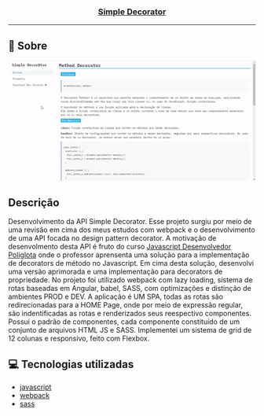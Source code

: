 <h3 align="center">
  <a href="https://cahmoraes.github.io/simple-decorator-examples/" target="_blank">Simple Decorator</a>
</h3>

---

## :rocket: Sobre

<img src="https://github.com/Cahmoraes/simple-decorator-examples/blob/main/src/assets/examples/sd-example.gif" alt="Simple Decorator">

## Descrição
Desenvolvimento da API Simple Decorator.
Esse projeto surgiu por meio de uma revisão em cima dos meus estudos com webpack e o desenvolvimento de uma API focada no design pattern decorator.
A motivação de desenvolmento desta API é fruto do curso [Javascript Desenvolvedor Poliglota](https://www.alura.com.br/curso-online-javascript-desenvolvedor-poliglota) onde o professor aprensenta uma solução para a implementação de decorators de método no Javascript. Em cima desta solução, desenvolvi uma versão aprimorada e uma implementação para decorators de propriedade.
No projeto foi utilizado webpack com lazy loading, sistema de rotas baseadas em Angular, babel, SASS, com optimizações e distinção de ambientes PROD e DEV.
A aplicação é UM SPA, todas as rotas são redirecionadas para a HOME Page, onde por meio de expressão regular, são indentificadas as rotas e renderizados seus reespectivo componentes.
Possui o padrão de componentes, cada componente constituído de um conjunto de arquivos HTML JS e SASS.
Implementei um sistema de grid de 12 colunas e responsivo, feito com Flexbox.


## :computer: Tecnologias utilizadas

- [javascript](https://developer.mozilla.org/pt-BR/docs/Web/JavaScript)
- [webpack](https://webpack.js.org/)
- [sass](https://sass-lang.com/)
